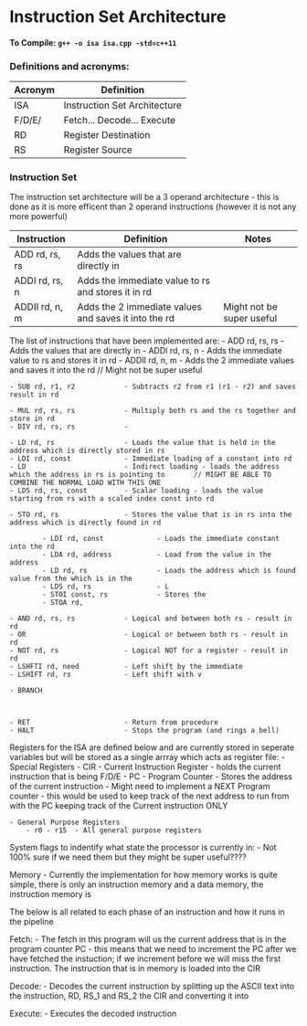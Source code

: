 # Instruction Set Architecture

#### To Compile: `g++ -o isa isa.cpp -std=c++11`

### Definitions and acronyms:

| Acronym | Definition                   |
| ------- | ---------------------------- |
| ISA     | Instruction Set Architecture |
| F/D/E/  | Fetch... Decode... Execute   |
| RD      | Register Destination         |
| RS      | Register Source              |


### Instruction Set

The instruction set architecture will be a 3 operand architecture - this is done as it is more efficent than 2 operand instructions (however it is not any more powerful)

| Instruction    | Definition                                           | Notes                     |
| -------------- | ---------------------------------------------------- | ------------------------- |
| ADD rd, rs, rs | Adds the values that are directly in                 |                           |
| ADDI rd, rs, n | Adds the immediate value to rs and stores it in rd   |                           |
| ADDII rd, n, m | Adds the 2 immediate values and saves it into the rd | Might not be super useful |


The list of instructions that have been implemented are:
    - ADD rd, rs, rs            - Adds the values that are directly in 
    - ADDI rd, rs, n            - Adds the immediate value to rs and stores it in rd
    - ADDII rd, n, m            - Adds the 2 immediate values and saves it into the rd    // Might not be super useful
    
    - SUB rd, r1, r2            - Subtracts r2 from r1 (r1 - r2) and saves result in rd

    - MUL rd, rs, rs            - Multiply both rs and the rs together and store in rd
    - DIV rd, rs, rs            - 

    - LD rd, rs                 - Loads the value that is held in the address which is directly stored in rs
    - LDI rd, const             - Immediate loading of a constant into rd
    - LD                        - Indirect loading - loads the address which the address in rs is pointing to       // MIGHT BE ABLE TO COMBINE THE NORMAL LOAD WITH THIS ONE
    - LDS rd, rs, const         - Scalar loading - loads the value starting from rs with a scaled index const into rd

    - STO rd, rs                - Stores the value that is in rs into the address which is directly found in rd 

            - LDI rd, const             - Loads the immediate constant into the rd
            - LDA rd, address           - Load from the value in the address
            - LD rd, rs                 - Loads the address which is found value from the which is in the 
            - LDS rd, rs                - L
            - STOI const, rs            - Stores the 
            - STOA rd, 

    - AND rd, rs, rs            - Logical and between both rs - result in rd
    - OR                        - Logical or between both rs - result in rd
    - NOT rd, rs                - Logical NOT for a register - result in rd
    - LSHFTI rd, need           - Left shift by the immediate 
    - LSHIFT rd, rs             - Left shift with v

    - BRANCH



    - RET                       - Return from procedure
    - HALT                      - Stops the program (and rings a bell)


Registers for the ISA are defined below and are currently stored in seperate variables but will be stored as a single arrray which acts as register file:
    - Special Registers
        - CIR       - Current Instruction Register  - holds the current instruction that is being F/D/E
        - PC        - Program Counter               - Stores the address of the current instruction
        - Might need to implement a NEXT Program counter - this would be used to keep track of the next address to run from with the PC keeping track of the Current instruction ONLY

    - General Purpose Registers
        - r0 - r15  - All general purpose registers


System flags to indentify what state the processor is currently in: - Not 100% sure if we need them but they might be super useful????



Memory
    - Currently the implementation for how memory works is quite simple, there is only an instruction memory and a data memory, the instruction memory is 



The below is all related to each phase of an instruction and how it runs in the pipeline


Fetch:
    - The fetch in this program will us the current address that is in the program counter PC - this means that we need to increment the PC after we have fetched the instuction; if we increment before we will miss the first instruction. The instruction that is in memory is loaded into the CIR


Decode:
    - Decodes the current instruction by splitting up the ASCII text into the instruction, RD, RS_1 and RS_2 the CIR and converting it into 
     
Execute:
    - Executes the decoded instruction


